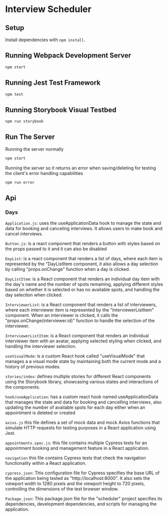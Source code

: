 # Interview Scheduler

## Setup

Install dependencies with `npm install`.

## Running Webpack Development Server

```sh
npm start
```

## Running Jest Test Framework

```sh
npm test
```

## Running Storybook Visual Testbed

```sh
npm run storybook
```

## Run The Server

Running the server normally
```sh
npm start
```

Running the server so it returns an error when saving/deleting for testing the client's error handling capabilities
```sh
npm run error
```

## Api

### Days
`Application.js`:
 uses the useApplicationData hook to manage the state and data for booking and canceling interviews. It allows users to make book and cancel interviews.

`Button.js`:
is a react component that renders a button with styles based on the props passed to it and it can also be disabled

`DayList`:
is a react component that renders a list of days, where each item is represented by the "DayListItem component, it also allows a day selection by calling "props.onChange" function when a day is clicked.

`DayListItem`:
is a React component that renders an individual day item with the day's name and the number of spots remaining, applying different styles based on whether it is selected or has no available spots, and handling the day selection when clicked.

`InterviewerList`:
is a React component that renders a list of interviewers, where each interviewer item is represented by the "InterviewerListItem" component.
When an interviewer is clicked, it calls the "props.onChange(interviewer.id)" function to handle the selection of the interviewer.

`InterviewerListItem`:
is a React component that renders an individual interviewer item with an avatar, applying selected styling when clicked, and handling the interviewer selection.

`useVisualMode`:
is a custom React hook called "useVisualMode" that manages a a visual mode state by maintaining both the current mode and a history of previous modes.

`stories/index`:
 defines multiple stories for different React components using the Storybook library, showcasing various states and interactions of the components.


`hook/useApplication`:
has a custom react hook named useApplicationData that manages the state and data for booking and cancelling interviews, also updating the number of available spots for each day either when an appointment is deleted or created

`axios.js`
this file defines a set of mock data and mock Axios functions that simulate HTTP requests for testing purposes in a React application using Jest. 

`appointments.spec.js`:
this file contains multiple Cypress tests for an appointment booking and management feature in a React application.

`navigation`
this file contains Cypress tests that check the navigation functionality within a React application.

`cypress.json`:
This configuration file for Cypress specifies the base URL of the application being tested as "http://localhost:8000". It also sets the viewport width to 1280 pixels and the viewport height to 720 pixels, controlling the dimensions of the test browser window.

`Package.json`:
This package.json file for the "scheduler" project specifies its dependencies, development dependencies, and scripts for managing the application.
